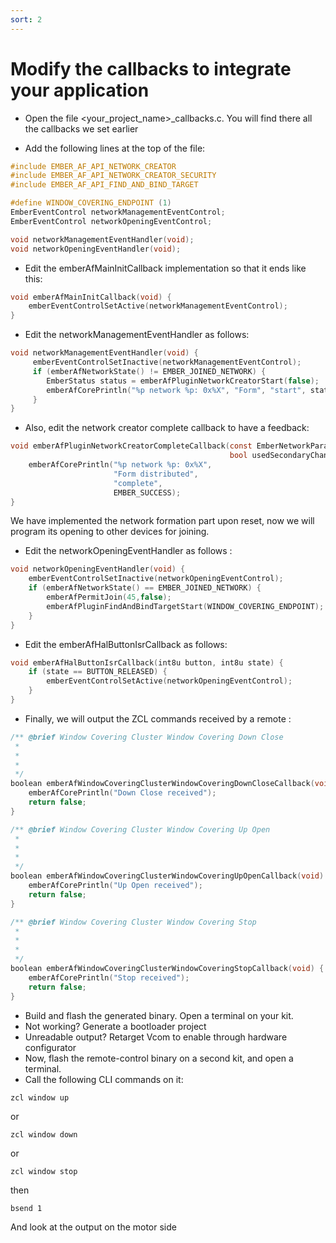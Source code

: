 ```yaml
---
sort: 2
---
```


# Modify the callbacks to integrate your application

- Open the file <your_project_name>_callbacks.c. You will find there all the callbacks we set earlier

- 	Add the following lines at the top of the file:

```c
#include EMBER_AF_API_NETWORK_CREATOR
#include EMBER_AF_API_NETWORK_CREATOR_SECURITY
#include EMBER_AF_API_FIND_AND_BIND_TARGET

#define WINDOW_COVERING_ENDPOINT (1)
EmberEventControl networkManagementEventControl;
EmberEventControl networkOpeningEventControl;

void networkManagementEventHandler(void);
void networkOpeningEventHandler(void);
```

-	Edit the emberAfMainInitCallback implementation so that it ends like this:

```c
void emberAfMainInitCallback(void) {
    emberEventControlSetActive(networkManagementEventControl);
}
```

-	Edit the networkManagementEventHandler as follows:

```c
void networkManagementEventHandler(void) {
     emberEventControlSetInactive(networkManagementEventControl);
     if (emberAfNetworkState() != EMBER_JOINED_NETWORK) {
        EmberStatus status = emberAfPluginNetworkCreatorStart(false);
        emberAfCorePrintln("%p network %p: 0x%X", "Form", "start", status);
     }
}   
```

-	Also, edit the network creator complete callback to have a feedback:

```c
void emberAfPluginNetworkCreatorCompleteCallback(const EmberNetworkParameters *network,
                                                 bool usedSecondaryChannels) {
    emberAfCorePrintln("%p network %p: 0x%X",
                       "Form distributed",
                       "complete",
                       EMBER_SUCCESS);
}
```

We have implemented the network formation part upon reset, now we will program its opening to other devices for joining.
-	Edit the networkOpeningEventHandler as follows :

```c
void networkOpeningEventHandler(void) {
    emberEventControlSetInactive(networkOpeningEventControl);
    if (emberAfNetworkState() == EMBER_JOINED_NETWORK) {
        emberAfPermitJoin(45,false);
        emberAfPluginFindAndBindTargetStart(WINDOW_COVERING_ENDPOINT);
    }
}
```

-	Edit the emberAfHalButtonIsrCallback as follows:

```c
void emberAfHalButtonIsrCallback(int8u button, int8u state) {
    if (state == BUTTON_RELEASED) {
        emberEventControlSetActive(networkOpeningEventControl);
    }
}
```

-	Finally, we will output the ZCL commands received by a remote :

```c
/** @brief Window Covering Cluster Window Covering Down Close
 *
 *
 *
 */
boolean emberAfWindowCoveringClusterWindowCoveringDownCloseCallback(void) {
    emberAfCorePrintln("Down Close received");
    return false;
}

/** @brief Window Covering Cluster Window Covering Up Open
 *
 *
 *
 */
boolean emberAfWindowCoveringClusterWindowCoveringUpOpenCallback(void) {
    emberAfCorePrintln("Up Open received");
    return false;
}

/** @brief Window Covering Cluster Window Covering Stop
 *
 *
 *
 */
boolean emberAfWindowCoveringClusterWindowCoveringStopCallback(void) {
    emberAfCorePrintln("Stop received");
    return false;
}
```

-	Build and flash the generated binary. Open a terminal on your kit.
-	Not working? Generate a bootloader project
-	Unreadable output? Retarget Vcom to enable through hardware configurator
-	Now, flash the remote-control binary on a second kit, and open a terminal.
-	Call the following CLI commands on it:

```console
zcl window up
```

or

```console
zcl window down
```

or

```console
zcl window stop
```

then

```console
bsend 1
```

And look at the output on the motor side
